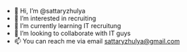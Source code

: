 - 👋 Hi, I’m @sattaryzhulya
- 👀 I’m interested in recruiting
- 🌱 I’m currently learning IT recruitung
- 💞️ I’m looking to collaborate with IT guys
- 📫 You can reach me via email sattaryzhulya@gmail.com 

<!---
sattaryzhulya/sattaryzhulya is a ✨ special ✨ repository because its `README.md` (this file) appears on your GitHub profile.
You can click the Preview link to take a look at your changes.
--->
